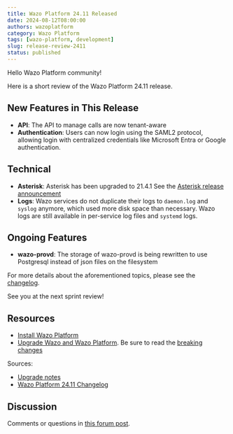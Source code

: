 ```yaml
---
title: Wazo Platform 24.11 Released
date: 2024-08-12T08:00:00
authors: wazoplatform
category: Wazo Platform
tags: [wazo-platform, development]
slug: release-review-2411
status: published
---
```


Hello Wazo Platform community!

Here is a short review of the Wazo Platform 24.11 release.

## New Features in This Release

- **API**: The API to manage calls are now tenant-aware
- **Authentication**: Users can now login using the SAML2 protocol, allowing login with centralized credentials like Microsoft Entra or Google authentication.

## Technical

- **Asterisk**: Asterisk has been upgraded to 21.4.1 See the [Asterisk release announcement](https://www.asterisk.org/asterisk-news/asterisk-21-4-1-now-available/)
- **Logs**: Wazo services do not duplicate their logs to `daemon.log` and `syslog` anymore, which used more disk space than necessary. Wazo logs are still available in per-service log files and `systemd` logs.

## Ongoing Features

- **wazo-provd**: The storage of wazo-provd is being rewritten to use Postgresql instead of json files on the filesystem

For more details about the aforementioned topics, please see the [changelog](https://wazo-dev.atlassian.net/issues/?jql=project%3DWAZO%20AND%20fixVersion%3D24.11).

See you at the next sprint review!

<!-- truncate -->

## Resources

- [Install Wazo Platform](https://wazo-platform.org/use-cases)
- [Upgrade Wazo and Wazo Platform](/uc-doc/upgrade/). Be sure to read the
  [breaking changes](/uc-doc/upgrade/upgrade_notes#24-11)

Sources:

- [Upgrade notes](/uc-doc/upgrade/upgrade_notes#24-11)
- [Wazo Platform 24.11 Changelog](https://wazo-dev.atlassian.net/issues/?jql=project%3DWAZO%20AND%20fixVersion%3D24.11)

## Discussion

Comments or questions in
[this forum post](https://wazo-platform.discourse.group/t/blog-wazo-platform-24-11-released).
